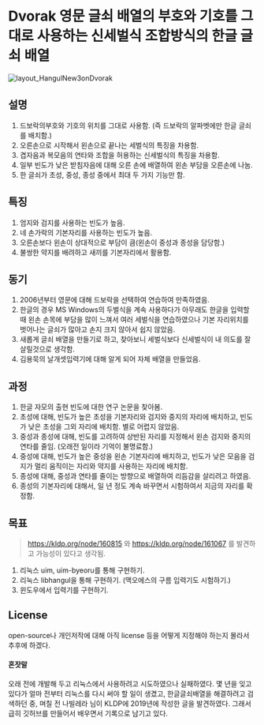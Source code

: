 #  Dvorak 영문 글쇠 배열의 부호와 기호를 그대로 사용하는 신세벌식 조합방식의 한글 글쇠 배열

![layout_HangulNew3onDvorak](https://user-images.githubusercontent.com/78065210/106119672-4fb8a400-610a-11eb-8ed2-8bb637b36941.jpg)

## 설명

1. 드보락의부호와 기호의 위치를 그대로 사용함.
   (즉 드보락의 알파벳에만 한글 글쇠를 배치함.)
2. 오른손으로 시작해서 왼손으로 끝나는 세벌식의 특징을 차용함.
3. 겹자음과 복모음의 연타와 조합을 허용하는 신세벌식의 특징을 차용함.
4. 일부 빈도가 낮은 받침자음에 대해 오른 손에 배열하여 왼손 부담을 오른손에 나눔.
5. 한 글쇠가 초성, 중성, 종성 중에서 최대 두 가지 기능만 함.



## 특징

1. 엄지와 검지를 사용하는 빈도가 높음.
2. 네 손가락의 기본자리를 사용하는 빈도가 높음.
3. 오른손보다 왼손이 상대적으로 부담이 큼(왼손이 중성과 종성을 담당함.)
4. 불쌍한 약지를 배려하고 새끼를 기본자리에서 활용함.



## 동기

1. 2006년부터 영문에 대해 드보락을 선택하여 연습하여 만족하였음.
2. 한글의 경우 MS Windows의 두벌식을 계속 사용하다가
   아무래도 한글을 입력할 때 왼손 손목에 부담을 많이 느껴서
   여러 세벌식을 연습하였으나
   기본 자리위치를 벗어나는 글쇠가 많아고 손지 크지 않아서 쉽지 않았음.
3. 새롭게 글쇠 배열을 만들기로 하고, 
   찾아보니 세벌식보다 신세벌식이 내 의도를 잘 살릴것으로 생각함.
4. 김용묵의 날개셋입력기에 대해 알게 되어
   자체 배열을 만들었음.



## 과정

1. 한글 자모의 출현 빈도에 대한 연구 논문을 찾아봄.
2. 초성에 대해, 
   빈도가 높은 초성을 기본자리와 검지와 중지의 자리에 배치하고, 
   빈도가 낮은 초성을 그외 자리에 배치함.
   별로 어렵지 않았음.
3. 중성과 종성에 대해,
   빈도를 고려하여 상반된 자리를 지정해서 왼손 검지와 중지의 연타를 줄임.
   (오래전 일이라 기억이 불명료함.)
4. 중성에 대해, 
   빈도가 높은 중성을 왼손 기본자리에 배치하고, 
   빈도가 낮은 모음을 검지가 멀리 움직이는 자리와 약지를 사용하는 자리에 배치함.
5. 종성에 대해, 
   중성과 연타를 줄이는 방향으로 배열하여
   리듬감을 살리려고 하였음. 
6. 종성의 기본자리에 대해서,
    일 년 정도 계속 바꾸면서 시험하여서 지금의 자리를 확정함.



## 목표

> https://kldp.org/node/160815 와 https://kldp.org/node/161067 를 발견하고 가능성이 있다고 생각됨.

1. 리눅스 uim, uim-byeoru를 통해 구현하기.
2. 리눅스 libhangul을 통해 구현하기. (맥오에스의 구름 입력기도 시험하기.)
3. 윈도우에서 입력기를 구현하기.



## License

open-source나 개인저작에 대해 아직 license 등을 어떻게 지정해야 하는지 몰라서 추후에 하겠다.



#### 혼잣말

오래 전에 개발해 두고 리눅스에서 사용하려고 시도하였으나 실패하였다. 몇 년을 잊고 있다가 얼마 전부터 리눅스를 다시 써야 할 일이 생겼고, 한글글쇠배열을 해결하려고 검색하던 중, 며칠 전 나빌레라 님이 KLDP에 2019년에 작성한 글을 발견하였다. 그래서 급히 깃허브를 만들어서 배우면서 기록으로 남기고 있다. 